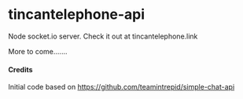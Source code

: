 # tincantelephone-api
Node socket.io server.  Check it out at tincantelephone.link

More to come.......

#### Credits
Initial code based on https://github.com/teamintrepid/simple-chat-api
